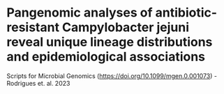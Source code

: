# Pangenomic analyses of antibiotic-resistant Campylobacter jejuni reveal unique lineage distributions and epidemiological associations
Scripts for Microbial Genomics (https://doi.org/10.1099/mgen.0.001073) - Rodrigues et. al. 2023
